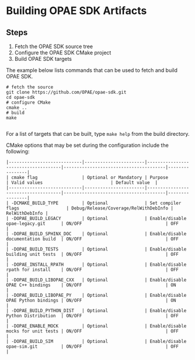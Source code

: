 Building OPAE SDK Artifacts
===========================

Steps
-----

1.  Fetch the OPAE SDK source tree
2.  Configure the OPAE SDK CMake project
3.  Build OPAE SDK targets

The example below lists commands that can be used to fetch and build OPAE SDK.

``` {.bash}
# fetch the source
git clone https://github.com/OPAE/opae-sdk.git
cd opae-sdk
# configure CMake
cmake ..
# build
make


```

For a list of targets that can be built, type `make help` from the build
directory.

CMake options that may be set during the configuration include the following:


```
|----------------------------|-----------------------|-------------------------------------|---------------------------------------|----------------|
| cmake flag                 | Optional or Mandatory | Purpose                             | Valid values                          | Default value  |
|----------------------------|-----------------------|-------------------------------------|---------------------------------------|----------------|
| -DCMAKE_BUILD_TYPE         | Optional              | Set compiler flags                  | Debug/Release/Coverage/RelWithDebInfo | RelWithDebInfo |
| -DOPAE_BUILD_LEGACY        | Optional              | Enable/disable opae-legacy.git      | ON/OFF                                | OFF            |
| -DOPAE_BUILD_SPHINX_DOC    | Optional              | Enable/disable documentation build  | ON/OFF                                | OFF            |
| -DOPAE_BUILD_TESTS         | Optional              | Enable/disable building unit tests  | ON/OFF                                | OFF            |
| -DOPAE_INSTALL_RPATH       | Optional              | Enable/disable rpath for install    | ON/OFF                                | OFF            |
| -DOPAE_BUILD_LIBOPAE_CXX   | Optional              | Enable/disable OPAE C++ bindings    | ON/OFF                                | ON             | 
| -DOPAE_BUILD_LIBOPAE_PY    | Optional              | Enable/disable OPAE Python bindings | ON/OFF                                | ON             |
| -DOPAE_BUILD_PYTHON_DIST   | Optional              | Enable/disable Python Distribution  | ON/OFF                                | OFF            |
| -DOPAE_ENABLE_MOCK         | Optional              | Enable/disable mocks for unit tests | ON/OFF                                | OFF            |
| -DOPAE_BUILD_SIM           | Optional              | Enable/disable opae-sim.git         | ON/OFF                                | OFF            |

```


